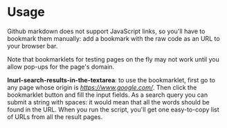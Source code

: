 # Usage
Github markdown does not support JavaScript links, so you'll have to bookmark them manually: add a bookmark with the raw code as an URL to your browser bar.

Note that bookmarklets for testing pages on the fly may not work until you allow pop-ups for the page's domain.

**Inurl-search-results-in-the-textarea**: to use the bookmarklet, first go to any page whose origin is *https://www.google.com/*.
Then click the bookmarklet button and fill the input fields. As a search query you can submit a string with spaces: 
it would mean that all the words should be found in the URL. When you run the script, you'll get one easy-to-copy list of URLs from all the result pages.



